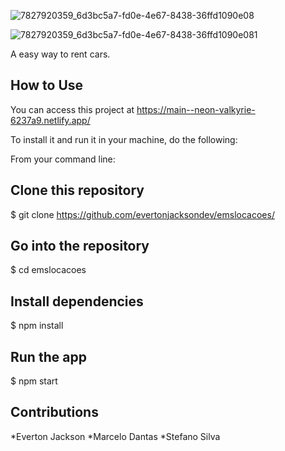 ![7827920359_6d3bc5a7-fd0e-4e67-8438-36ffd1090e08](https://user-images.githubusercontent.com/102061145/195967218-c2c8d75f-1e83-4103-ad8e-de73fafa0a82.png)


![7827920359_6d3bc5a7-fd0e-4e67-8438-36ffd1090e081](https://user-images.githubusercontent.com/102061145/195967447-df924d9d-5111-49a7-80a6-50effd619008.png)

A easy way to rent cars.




## How to Use

You can access this project at https://main--neon-valkyrie-6237a9.netlify.app/


To install it and run it in your machine, do the following:

From your command line:

## Clone this repository
$ git clone https://github.com/evertonjacksondev/emslocacoes/

## Go into the repository
$ cd emslocacoes

## Install dependencies
$ npm install

## Run the app
$ npm start


## Contributions

*Everton Jackson
*Marcelo Dantas
*Stefano Silva
